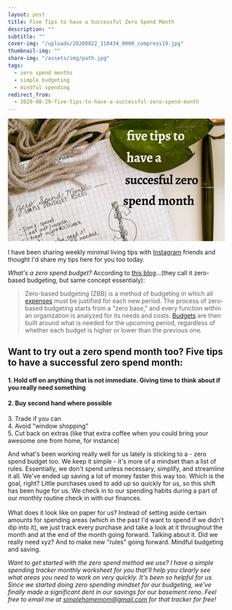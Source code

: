 ```yaml
---
layout: post
title: Five Tips to have a Successful Zero Spend Month
description: ""
subtitle: ""
cover-img: "/uploads/20200822_110434_0000_compress19.jpg"
thumbnail-img: ""
share-img: "/assets/img/path.jpg"
tags:
  - zero spend months
  - simple budgeting
  - mindful spending
redirect_from:
  - 2020-08-29-five-tips-to-have-a-successful-zero-spend-month
---
```


![Zero spend budget rules in my planner.](/uploads/zero-spend-month.jpg "budget")

I have been sharing weekly minimal living tips with [Instagram](https://www.instagram.com/eastcoastkelly/) friends and thought I'd share my tips here for you too today.

_What's a zero spend budget?_ According to [this blog](https://www.investopedia.com/terms/z/zbb.asp)...(they call it zero-based budgeting, but same concept essentialy):

> Zero-based budgeting (ZBB) is a method of budgeting in which all [expenses](https://www.investopedia.com/terms/e/expense.asp) must be justified for each new period. The process of zero-based budgeting starts from a "zero base," and every function within an organization is analyzed for its needs and costs. [Budgets](https://www.investopedia.com/terms/b/budget.asp) are then built around what is needed for the upcoming period, regardless of whether each budget is higher or lower than the previous one.

## Want to try out a zero spend month too? Five tips to have a successful zero spend month:

#### 1. Hold off on anything that is not immediate. Giving time to think about if you really need something

#### 2. Buy second hand where possible⁣⁣⁣

3\. Trade if you can  
4\. Avoid "window shopping"⁣⁣⁣  
5\. Cut back on extras (like that extra coffee when you could bring your awesome one from home, for instance)⁣⁣⁣

And what's been working really well for us lately is sticking to a - zero spend budget too. We keep it simple - it's more of a mindset than a list of rules. Essentially, we don't spend unless necessary, simplify, and streamline it all.⁣ We've ended up saving a lot of money faster this way too. Which is the goal, right? Little purchases used to add up so quickly for us, so this shift has been huge for us.⁣⁣ We check in to our spending habits during a part of our monthly routine check in with our finances.  
⁣⁣  
What does it look like on paper for us? Instead of setting aside certain amounts for spending areas (which in the past I'd want to spend if we didn't dip into it), we just track every purchase and take a look at it throughout the month and at the end of the month going forward. Talking about it. Did we really need xyz? And to make new "rules" going forward. Mindful budgeting and saving.

_Want to get started with the zero spend method we use? I have a simple spending tracker monthly worksheet for you that'll help you clearly see what areas you need to work on very quickly. It's been so helpful for us. Since we started doing zero spending mindset for our budgeting, we’ve finally made a significant dent in our savings for our basement reno. Feel free to email me at_ [_simplehomemom@gmail.com_](mailto:eastcoastkellyb@gmail.com) _for that tracker for free!_
